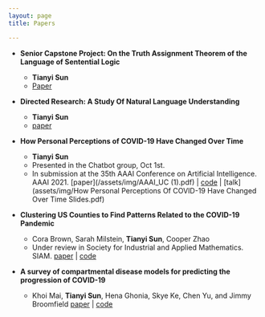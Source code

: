 ```yaml
---
layout: page
title: Papers

---
```

* **Senior Capstone Project: On the Truth Assignment Theorem of the Language of Sentential Logic**
  * **Tianyi Sun**
  * [Paper]()


* **Directed Research: A Study Of Natural Language Understanding**
  * **Tianyi Sun**
  * [paper]()

* **How Personal Perceptions of COVID-19 Have Changed Over Time** 
  * **Tianyi Sun**
  * Presented in the Chatbot group, Oct 1st. 
  * In submission at the 35th AAAI Conference on Artificial Intelligence. AAAI 2021.
  [paper](/assets/img/AAAI_UC (1).pdf) | [code](https://github.com/TianyiSun00234/aaai-How-Personal-Perceptions-of-COVID-19-Have-Changed-Over-Time) | [talk](assets/img/How Personal Perceptions Of COVID-19 Have Changed Over Time Slides.pdf) 

* **Clustering US Counties to Find Patterns Related to the COVID-19 Pandemic** 
  * Cora Brown, Sarah Milstein, **Tianyi Sun**, Cooper Zhao
  * Under review in Society for Industrial and Applied Mathematics. SIAM. 
  [paper](assets/img/Clustering_write_up.pdf) | [code](https://github.com/TianyiSun00234/Clustering-Project/blob/main/clustering.ipynb)
  
* **A survey of compartmental disease models for predicting the progression of COVID-19**
  * Khoi Mai, **Tianyi Sun**, Hena Ghonia, Skye Ke, Chen Yu, and Jimmy Broomfield
  [paper]() | [code]()
